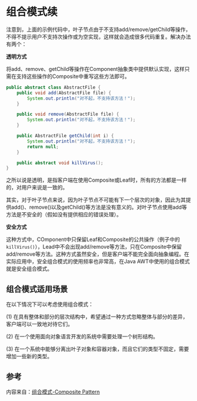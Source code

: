 # 组合模式续

注意到，上面的示例代码中，叶子节点由于不支持add/remove/getChild等操作，不得不提示用户不支持次操作或为空实现，这样就会造成很多代码重复。解决办法有两个：

**透明方式**

将add、remove、getChild等操作在Component抽象类中提供默认实现，这样只需在支持这些操作的Composite中重写这些方法即可。

```java
public abstract class AbstractFile {  
    public void add(AbstractFile file) {  
        System.out.println("对不起，不支持该方法！");  
    }  

    public void remove(AbstractFile file) {  
        System.out.println("对不起，不支持该方法！");  
    }  

    public AbstractFile getChild(int i) {  
        System.out.println("对不起，不支持该方法！");  
        return null;  
    }  

    public abstract void killVirus();  
}
```

之所以说是透明，是指客户端在使用Composite或Leaf时，所有的方法都是一样的，对用户来说是一致的。

其实，对于叶子节点来说，因为叶子节点不可能有下一个层次的对象，因此为其提供add\(\)、remove\(\)以及getChild\(\)等方法是没有意义的。对叶子节点使用add等方法是不安全的（假如没有提供相应的错误处理）。

**安全方式**

这种方式中，COmponent中只保留Leaf和Composite的公共操作（例子中的`killVirus()`），Lead中不会出现add/remove等方法，只在Composite中保留add/remove等方法。这种方式虽然安全，但是客户端不能完全面向抽象编程。在实际应用中，安全组合模式的使用频率也非常高，在Java AWT中使用的组合模式就是安全组合模式。

## 组合模式适用场景

在以下情况下可以考虑使用组合模式：

\(1\) 在具有整体和部分的层次结构中，希望通过一种方式忽略整体与部分的差异，客户端可以一致地对待它们。

\(2\) 在一个使用面向对象语言开发的系统中需要处理一个树形结构。

\(3\) 在一个系统中能够分离出叶子对象和容器对象，而且它们的类型不固定，需要增加一些新的类型。

## 参考

内容来自：[组合模式-Composite Pattern](https://gof.quanke.name/组合模式-Composite%20Pattern.html)

